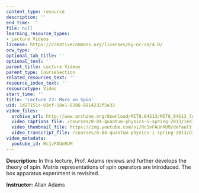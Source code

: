 ```yaml
---
content_type: resource
description: ''
end_time: ''
file: null
learning_resource_types:
- Lecture Videos
license: https://creativecommons.org/licenses/by-nc-sa/4.0/
ocw_type: ''
optional_tab_title: ''
optional_text: ''
parent_title: Lecture Videos
parent_type: CourseSection
related_resources_text: ''
resource_index_text: ''
resourcetype: Video
start_time: ''
title: 'Lecture 23: More on Spin'
uid: 1d27151c-03cf-18e1-8286-8814232f5e33
video_files:
  archive_url: http://www.archive.org/download/MIT8.04S13/MIT8_04S13_lec23_300k.mp4
  video_captions_file: /courses/8-04-quantum-physics-i-spring-2013/1ed3246f71f658d081f9c43429b1348a_Rc1vFAUnRUM.vtt
  video_thumbnail_file: https://img.youtube.com/vi/Rc1vFAUnRUM/default.jpg
  video_transcript_file: /courses/8-04-quantum-physics-i-spring-2013/d381af5cca8b70fb5560ebfdb4c0169d_Rc1vFAUnRUM.pdf
video_metadata:
  youtube_id: Rc1vFAUnRUM
---
```


**Description:** In this lecture, Prof. Adams reviews and further develops the theory of spin. Matrix representations of spin operators are introduced. The box apparatus experiment is revisited.

**Instructor:** Allan Adams

